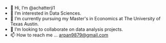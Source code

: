 - 👋 Hi, I’m @achatterji1
- 👀 I’m interested in Data Sciences.
- 🌱 I’m currently pursuing my Master's in Economics at The University of Texas Austin.
- 💞️ I’m looking to collaborate on data analysis projects.
- 📫 How to reach me ... arpan9879@gmail.com

<!---
achatterji1/achatterji1 is a ✨ special ✨ repository because its `README.md` (this file) appears on your GitHub profile.
You can click the Preview link to take a look at your changes.
--->
